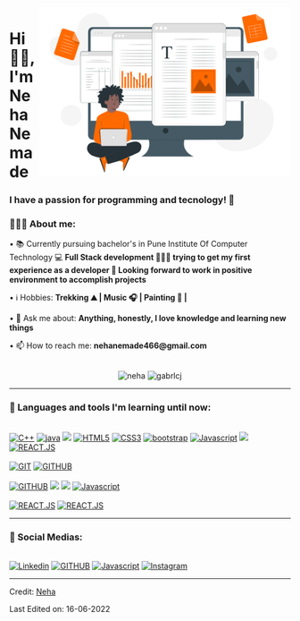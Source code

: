 <img align="right" src="https://raw.githubusercontent.com/gabrlcj/gabrlcj/2aa161dfb942e25ec84396721837dfccc98e08f2/Illustration.svg" alt="Illustration" title="Illustration Storyset" width=450/>
    
<h1 align="left">Hi 👋🏻, I'm Neha Nemade</h1>

<h3 align="left">I have a passion for programming and tecnology! 🚀</h3>

<div align="left">
    <h3>👨🏽‍💻 About me:</h3>
        <p>• 📚 Currently pursuing bachelor's in Pune Institute Of Computer Technology 💻 <b>Full Stack development 👩🏻‍💻 trying to get my first experience as a developer 🚀 Looking forward to work in positive environment to accomplish projects
</b></p>
        <p>• ℹ️ Hobbies: <b>Trekking ⛰️ | Music 🎧 | Painting 🎨 | </b></p>
        <p>• 💬 Ask me about: <b>Anything, honestly, I love knowledge and learning new things</b></p>
        <p>• 📫 How to reach me: <b>nehanemade466@gmail.com</b></p>
</div><br>

<div align="center">
    <img height="155em" src="https://github-readme-stats.vercel.app/api?username=nkn0506&show_icons=true&theme=slateorange&title_color=FF9058&text_color=fff&icon_color=fff&locale=en&hide_border=true&bg_color=00000F" alt="neha" />
    <img height="155em" src="https://github-readme-stats.vercel.app/api/top-langs?username=nkn0506&show_icons=true&theme=slateorange&title_color=FF9058&text_color=fff&icon_color=0c0c0c&layout=compact&hide_border=true&bg_color=00000F" alt="gabrlcj" />
</div>
    
---

<div>
  <h3>🧰 Languages and tools I'm learning until now:</h3><br>
  <a href="https://"><img src="https://img.shields.io/badge/C%2B%2B-00599C?style=for-the-badge&logo=c%2B%2B&logoColor=white" alt="C++"></a>
  <a href="https://"><img src="https://img.shields.io/badge/Java-ED8B0?style=for-the-badge&logo=java&logoColor=black" alt="java"></a>
  <a href="https://"><img src="https://img.shields.io/badge/MySQL-00000F?style=for-the-badge&logo=mysql&logoColor=white"></a>
    <a href="https://"><img src="https://img.shields.io/static/v1?label=&message=HTML5&color=%23E34F26&style=for-the-badge&logo=html5&logoColor=whitesmoke" alt="HTML5"></a>
    <a href="https://"><img src="https://img.shields.io/static/v1?label=&message=CSS3&color=%231572B6&style=for-the-badge&logo=css3&logoColor=whitesmoke" alt="CSS3"></a>
    <a href="https://"><img src="https://img.shields.io/static/v1?label=&message=Bootstrap&color=%23CC6699&style=for-the-badge&logo=bootstrap&logoColor=whitesmoke" alt="bootstrap"></a>
    <a href="https://"><img src="https://img.shields.io/static/v1?label=&message=Javascript&color=%23F7DF1E&style=for-the-badge&logo=javascript&logoColor=grey" alt="Javascript"></a>
    <a href="https://"><img src="https://img.shields.io/badge/Django-092E20?style=for-the-badge&logo=django&logoColor=white"></a>
    <a href="https://"><img src="https://img.shields.io/static/v1?label=&message=REACT.JS&color=%2361DAFB&style=for-the-badge&logo=react&logoColor=grey" alt="REACT.JS"></a>
    <br><br>
    <a href="https://"><img src="https://img.shields.io/static/v1?label=&message=GIT&color=%23F05032&style=for-the-badge&logo=git&logoColor=whitesmoke" alt="GIT"></a>
    <a href="https://"><img src="https://img.shields.io/static/v1?label=&message=GITHUB&color=%23181717&style=for-the-badge&logo=github&logoColor=whitesmoke" alt="GITHUB"></a>
    <br><br>
    <a href="https://"><img src="https://img.shields.io/badge/Eclipse-2C2255?style=for-the-badge&logo=eclipse&logoColor=white" alt="GITHUB"></a>
    <a href="https://"><img src="https://img.shields.io/badge/Visual_Studio-5C245?style=for-the-badge&logo=visual%20studio&logoColor=white"></a>
    <a href="https://"><img src="https://img.shields.io/badge/apache%20netbeans-1B6AC6?style=for-the-badge&logo=apache%20netbeans%20IDE&logoColor=white"></a>
    <a href="https://"><img src="https://img.shields.io/badge/Made%20with-Jupyter-orange?style=for-the-badge&logo=Jupyter" alt="Javascript"> </a>
    <br><br>
    <a href="https://"><img src="https://img.shields.io/badge/Adobe%20Photoshop-31A8FF?style=for-the-badge&logo=Adobe%20Photoshop&logoColor=black" alt="REACT.JS"></a>
    <a href="https://"><img src="https://img.shields.io/badge/Canva-%23CC6699.svg?&style=for-the-badge&logo=Canva&logoColor=white" alt="REACT.JS"></a>
    
    
    
</div>

___

<div>
  <h3>📱 Social Medias:</h3><br>
    <a href="https://www.linkedin.com/in/nehanemade56/" target="_blank"><img src="https://img.shields.io/static/v1?label=&message=Linkedin&color=0A66C2&style=for-the-badge&logo=linkedin&logoColor=whitesmoke" alt="Linkedin"></a>
    <a href="https://github.com/nkn0506"><img src="https://img.shields.io/static/v1?label=&message=GITHUB&color=%23181717&style=for-the-badge&logo=github&logoColor=whitesmoke" alt="GITHUB"></a>
    <a href="https://twitter.com/nkn_0506"><img src="https://img.shields.io/badge/Twitter-1DA1F2?style=for-the-badge&logo=twitter&logoColor=white" alt="Javascript"></a>
    <a href="https://www.instagram.com/nkn05_06/" target="_blank"><img src="https://img.shields.io/static/v1?label=&message=Instagram&color=lightpink&style=for-the-badge&logo=instagram&logoColor=black" alt="Instagram"></a>
</div>

------

Credit: [Neha](https://github.com/nkn0506)

Last Edited on: 16-06-2022